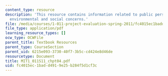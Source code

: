 ```yaml
---
content_type: resource
description: 'This resource contains information related to public perspective: economic,
  environmental and social concerns.'
file: /media/courses/1-011-project-evaluation-spring-2011/fc4015ec1badd4919e25b284f5d1cf3c_MIT1_011S11_chpt04.pdf
file_type: application/pdf
learning_resource_types: []
ocw_type: OCWFile
parent_title: Textbook Resources
parent_type: CourseSection
parent_uid: 6215e093-3730-40f7-3b5c-cd424e8d46de
resourcetype: Document
title: MIT1_011S11_chpt04.pdf
uid: fc4015ec-1bad-d491-9e25-b284f5d1cf3c
---
```

